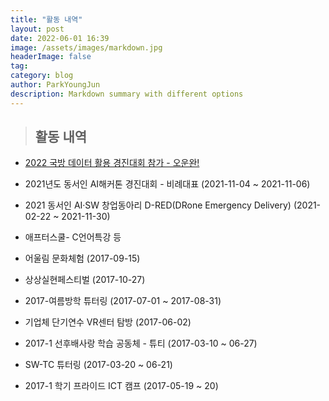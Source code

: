 ```yaml
---
title: "활동 내역"
layout: post
date: 2022-06-01 16:39
image: /assets/images/markdown.jpg
headerImage: false
tag: 
category: blog
author: ParkYoungJun
description: Markdown summary with different options
---
```

> ## 활동 내역     

 - [2022 국방 데이터 활용 경진대회 참가 - 오운완!](https://park-youngjun.github.io/%EA%B5%AD%EB%B0%A9-%EB%8D%B0%EC%9D%B4%ED%84%B0-%ED%99%9C%EC%9A%A9-%EA%B2%BD%EC%A7%84%EB%8C%80%ED%9A%8C/)

 - 2021년도 동서인 AI해커톤 경진대회 - 비례대표 (2021-11-04 ~ 2021-11-06)

 - 2021 동서인 AI·SW 창업동아리 D-RED(DRone Emergency Delivery) (2021-02-22 ~ 2021-11-30)   

 - 애프터스쿨- C언어특강 등 

 - 어울림 문화체험 (2017-09-15)   

 - 상상실현페스티벌 (2017-10-27) 

 - 2017-여름방학 튜터링 (2017-07-01 ~ 2017-08-31)  

 - 기업체 단기연수 VR센터 탐방 (2017-06-02)  

 - 2017-1 선후배사랑 학습 공동체 - 튜티 (2017-03-10 ~ 06-27)   

 - SW-TC 튜터링 (2017-03-20 ~ 06-21)

 - 2017-1 학기 프라이드 ICT 캠프 (2017-05-19 ~ 20)  
   